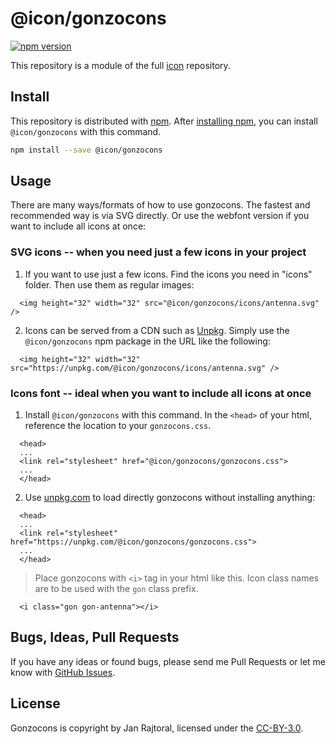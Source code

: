 # @icon/gonzocons

[![npm version](https://img.shields.io/npm/v/@icon/gonzocons.svg)](https://www.npmjs.org/package/@icon/gonzocons)

This repository is a module of the full [icon][icon] repository.

## Install

This repository is distributed with [npm]. After [installing npm][install-npm], you can install `@icon/gonzocons` with this command.

```bash
npm install --save @icon/gonzocons
```

## Usage

There are many ways/formats of how to use gonzocons. The fastest and recommended way is via SVG directly. Or use the webfont version if you want to include all icons at once:

### SVG icons -- when you need just a few icons in your project

  1. If you want to use just a few icons. Find the icons you need in "icons" folder. Then use them as regular images:

```
  <img height="32" width="32" src="@icon/gonzocons/icons/antenna.svg" />
```

  2. Icons can be served from a CDN such as [Unpkg][Unpkg]. Simply use the `@icon/gonzocons` npm package in the URL like the following:

```
  <img height="32" width="32" src="https://unpkg.com/@icon/gonzocons/icons/antenna.svg" />
```

### Icons font -- ideal when you want to include all icons at once

  1. Install `@icon/gonzocons` with this command. In the `<head>` of your html, reference the location to your `gonzocons.css`.

```
  <head>
  ...
  <link rel="stylesheet" href="@icon/gonzocons/gonzocons.css">
  ...
  </head>
```

  2. Use [unpkg.com][Unpkg] to load directly gonzocons without installing anything:

```
  <head>
  ...
  <link rel="stylesheet" href="https://unpkg.com/@icon/gonzocons/gonzocons.css">
  ...
  </head>
```

> Place gonzocons with `<i>` tag in your html like this. Icon class names are to be used with the `gon` class prefix.

```
  <i class="gon gon-antenna"></i>
```


## Bugs, Ideas, Pull Requests

If you have any ideas or found bugs, please send me Pull Requests or let me know with [GitHub Issues][github issues].

## License

Gonzocons is copyright by Jan Rajtoral, licensed under the [CC-BY-3.0][license].

[license]: http://creativecommons.org/licenses/by-sa/3.0/
[icon]: https://github.com/thecreation/icons
[npm]: https://www.npmjs.com/
[install-npm]: https://docs.npmjs.com/getting-started/installing-node
[sass]: http://sass-lang.com/
[github issues]: https://github.com/thecreation/icons/issues
[Unpkg]: https://unpkg.com